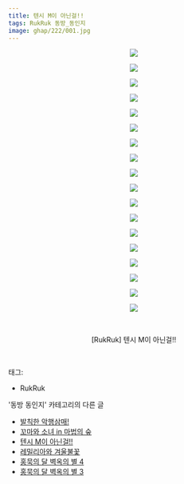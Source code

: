 ```yaml
---
title: 텐시 M이 아닌걸!!
tags: RukRuk 동방_동인지
image: ghap/222/001.jpg
---
```

<div class="article">
<p style="text-align: center; clear: none; float: none;"><img src="{{ site.nasurl }}/ghap/222/001.jpg"/></p>
<p style="text-align: center; clear: none; float: none;"><img src="{{ site.nasurl }}/ghap/222/002.jpg"/></p>
<p style="text-align: center; clear: none; float: none;"><img src="{{ site.nasurl }}/ghap/222/003.jpg"/></p>
<p style="text-align: center; clear: none; float: none;"><img src="{{ site.nasurl }}/ghap/222/004.jpg"/></p>
<p style="text-align: center; clear: none; float: none;"><img src="{{ site.nasurl }}/ghap/222/005.jpg"/></p>
<p style="text-align: center; clear: none; float: none;"><img src="{{ site.nasurl }}/ghap/222/006.jpg"/></p>
<p style="text-align: center; clear: none; float: none;"><img src="{{ site.nasurl }}/ghap/222/007.jpg"/></p>
<p style="text-align: center; clear: none; float: none;"><img src="{{ site.nasurl }}/ghap/222/008.jpg"/></p>
<p style="text-align: center; clear: none; float: none;"><img src="{{ site.nasurl }}/ghap/222/009.jpg"/></p>
<p style="text-align: center; clear: none; float: none;"><img src="{{ site.nasurl }}/ghap/222/010.jpg"/></p>
<p style="text-align: center; clear: none; float: none;"><img src="{{ site.nasurl }}/ghap/222/011.jpg"/></p>
<p style="text-align: center; clear: none; float: none;"><img src="{{ site.nasurl }}/ghap/222/012.jpg"/></p>
<p style="text-align: center; clear: none; float: none;"><img src="{{ site.nasurl }}/ghap/222/013.jpg"/></p>
<p style="text-align: center; clear: none; float: none;"><img src="{{ site.nasurl }}/ghap/222/014.jpg"/></p>
<p style="text-align: center; clear: none; float: none;"><img src="{{ site.nasurl }}/ghap/222/015.jpg"/></p>
<p style="text-align: center; clear: none; float: none;"><img src="{{ site.nasurl }}/ghap/222/016.jpg"/></p>
<p style="text-align: center; clear: none; float: none;"><img src="{{ site.nasurl }}/ghap/222/017.jpg"/></p>
<p style="text-align: center; clear: none; float: none;"><img src="{{ site.nasurl }}/ghap/222/018.jpg"/></p>
<p style="text-align: center; clear: none; float: none;"><br/></p>
<p style="text-align: center; clear: none; float: none;">[RukRuk] 텐시 M이 아닌걸!!</p>
<p><br/></p>
</div><div class="tagTrail">
<p>태그: </p>
<ul>
<li>RukRuk</li>
</ul>
</div><div class="another">
<p>'동방 동인지' 카테고리의 다른 글</p>
<ul>
<li><a href="/2016-06-19-ghap_224">발칙한 악행삼매!</a></li>
<li><a href="/2016-06-19-ghap_223">꼬마와 소녀 in 마법의 숲</a></li>
<li><a href="/2016-06-19-ghap_222">텐시 M이 아닌걸!!</a></li>
<li><a href="/2016-06-19-ghap_221">레밀리아와 겨울불꽃</a></li>
<li><a href="/2016-06-19-ghap_220">홍묵의 달 벽옥의 별 4</a></li>
<li><a href="/2016-06-19-ghap_219">홍묵의 달 벽옥의 별 3</a></li>
</ul>
</div><div class="cb_module cb_fluid">
<div class="cb_wrt cb_profile">
</div><!-- commentList close -->
</div>